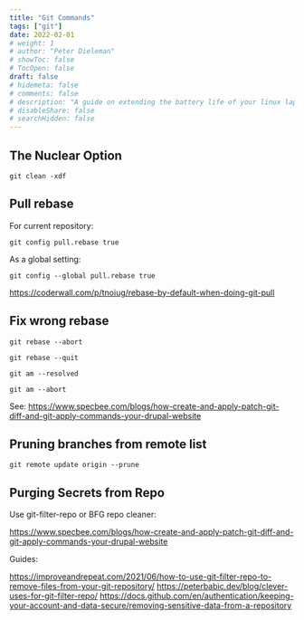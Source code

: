 ```yaml
---
title: "Git Commands"
tags: ["git"]
date: 2022-02-01
# weight: 1
# author: "Peter Dieleman"
# showToc: false
# TocOpen: false
draft: false
# hidemeta: false
# comments: false
# description: "A guide on extending the battery life of your linux laptop"
# disableShare: false
# searchHidden: false
---
```


## The Nuclear Option

`git clean -xdf`

## Pull rebase

For current repository:

`git config pull.rebase true`

As a global setting:

`git config --global pull.rebase true`

<https://coderwall.com/p/tnoiug/rebase-by-default-when-doing-git-pull>

## Fix wrong rebase

`git rebase --abort`

`git rebase --quit`

`git am --resolved`

`git am --abort`

See: <https://www.specbee.com/blogs/how-create-and-apply-patch-git-diff-and-git-apply-commands-your-drupal-website>

## Pruning branches from remote list

`git remote update origin --prune`

## Purging Secrets from Repo

Use git-filter-repo or BFG repo cleaner:

<https://www.specbee.com/blogs/how-create-and-apply-patch-git-diff-and-git-apply-commands-your-drupal-website>

Guides:

<https://improveandrepeat.com/2021/06/how-to-use-git-filter-repo-to-remove-files-from-your-git-repository/>
<https://peterbabic.dev/blog/clever-uses-for-git-filter-repo/>
<https://docs.github.com/en/authentication/keeping-your-account-and-data-secure/removing-sensitive-data-from-a-repository>
